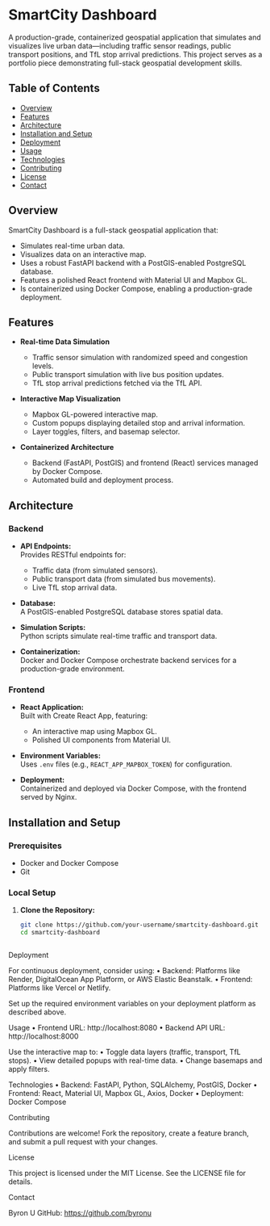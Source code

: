 # SmartCity Dashboard

A production-grade, containerized geospatial application that simulates and visualizes live urban data—including traffic sensor readings, public transport positions, and TfL stop arrival predictions. This project serves as a portfolio piece demonstrating full-stack geospatial development skills.

## Table of Contents

- [Overview](#overview)
- [Features](#features)
- [Architecture](#architecture)
- [Installation and Setup](#installation-and-setup)
- [Deployment](#deployment)
- [Usage](#usage)
- [Technologies](#technologies)
- [Contributing](#contributing)
- [License](#license)
- [Contact](#contact)

## Overview

SmartCity Dashboard is a full-stack geospatial application that:
- Simulates real-time urban data.
- Visualizes data on an interactive map.
- Uses a robust FastAPI backend with a PostGIS-enabled PostgreSQL database.
- Features a polished React frontend with Material UI and Mapbox GL.
- Is containerized using Docker Compose, enabling a production-grade deployment.

## Features

- **Real-time Data Simulation**  
  - Traffic sensor simulation with randomized speed and congestion levels.
  - Public transport simulation with live bus position updates.
  - TfL stop arrival predictions fetched via the TfL API.
  
- **Interactive Map Visualization**  
  - Mapbox GL-powered interactive map.
  - Custom popups displaying detailed stop and arrival information.
  - Layer toggles, filters, and basemap selector.
  
- **Containerized Architecture**  
  - Backend (FastAPI, PostGIS) and frontend (React) services managed by Docker Compose.
  - Automated build and deployment process.

## Architecture

### Backend

- **API Endpoints:**  
  Provides RESTful endpoints for:
  - Traffic data (from simulated sensors).
  - Public transport data (from simulated bus movements).
  - Live TfL stop arrival data.
  
- **Database:**  
  A PostGIS-enabled PostgreSQL database stores spatial data.

- **Simulation Scripts:**  
  Python scripts simulate real-time traffic and transport data.

- **Containerization:**  
  Docker and Docker Compose orchestrate backend services for a production-grade environment.

### Frontend

- **React Application:**  
  Built with Create React App, featuring:
  - An interactive map using Mapbox GL.
  - Polished UI components from Material UI.
  
- **Environment Variables:**  
  Uses `.env` files (e.g., `REACT_APP_MAPBOX_TOKEN`) for configuration.

- **Deployment:**  
  Containerized and deployed via Docker Compose, with the frontend served by Nginx.

## Installation and Setup

### Prerequisites

- Docker and Docker Compose
- Git

### Local Setup

1. **Clone the Repository:**

   ```bash
   git clone https://github.com/your-username/smartcity-dashboard.git
   cd smartcity-dashboard



Deployment

For continuous deployment, consider using:
	•	Backend: Platforms like Render, DigitalOcean App Platform, or AWS Elastic Beanstalk.
	•	Frontend: Platforms like Vercel or Netlify.

Set up the required environment variables on your deployment platform as described above.

Usage
	•	Frontend URL: http://localhost:8080
	•	Backend API URL: http://localhost:8000

Use the interactive map to:
	•	Toggle data layers (traffic, transport, TfL stops).
	•	View detailed popups with real-time data.
	•	Change basemaps and apply filters.

Technologies
	•	Backend: FastAPI, Python, SQLAlchemy, PostGIS, Docker
	•	Frontend: React, Material UI, Mapbox GL, Axios, Docker
	•	Deployment: Docker Compose

Contributing

Contributions are welcome! Fork the repository, create a feature branch, and submit a pull request with your changes.

License

This project is licensed under the MIT License. See the LICENSE file for details.

Contact

Byron U
GitHub: https://github.com/byronu